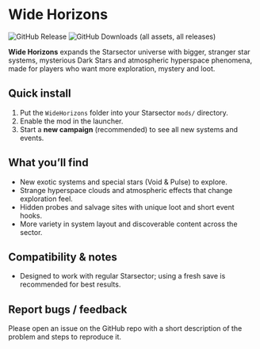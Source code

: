 # Wide Horizons
![GitHub Release](https://img.shields.io/github/v/release/Taiwendo/WideHorizons?include_prereleases&style=for-the-badge&color=blue) ![GitHub Downloads (all assets, all releases)](https://img.shields.io/github/downloads/Taiwendo/WideHorizons/total?style=for-the-badge&label=Download%20Wide%20Horizons&color=blue)


**Wide Horizons** expands the Starsector universe with bigger, stranger star systems,
mysterious Dark Stars and atmospheric hyperspace phenomena, made for players who want more exploration, mystery and loot.

## Quick install
1. Put the `WideHorizons` folder into your Starsector `mods/` directory.  
2. Enable the mod in the launcher.  
3. Start a **new campaign** (recommended) to see all new systems and events.

## What you’ll find
- New exotic systems and special stars (Void & Pulse) to explore.  
- Strange hyperspace clouds and atmospheric effects that change exploration feel.  
- Hidden probes and salvage sites with unique loot and short event hooks.  
- More variety in system layout and discoverable content across the sector.

## Compatibility & notes
- Designed to work with regular Starsector; using a fresh save is recommended for best results.  

## Report bugs / feedback
Please open an issue on the GitHub repo with a short description of the problem and steps to reproduce it.
